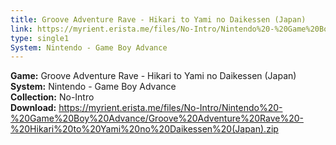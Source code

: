 ```yaml
---
title: Groove Adventure Rave - Hikari to Yami no Daikessen (Japan)
link: https://myrient.erista.me/files/No-Intro/Nintendo%20-%20Game%20Boy%20Advance/Groove%20Adventure%20Rave%20-%20Hikari%20to%20Yami%20no%20Daikessen%20(Japan).zip
type: single1
System: Nintendo - Game Boy Advance
---
```

<b>Game:</b> Groove Adventure Rave - Hikari to Yami no Daikessen (Japan)<br>
<b>System:</b> Nintendo - Game Boy Advance<br>
<b>Collection:</b> No-Intro<br>
<b>Download:</b> https://myrient.erista.me/files/No-Intro/Nintendo%20-%20Game%20Boy%20Advance/Groove%20Adventure%20Rave%20-%20Hikari%20to%20Yami%20no%20Daikessen%20(Japan).zip